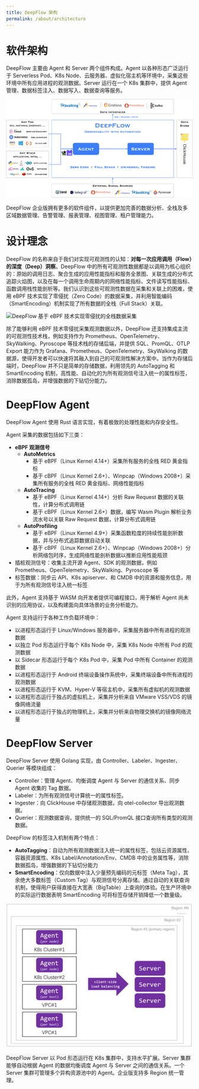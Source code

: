 ```yaml
---
title: DeepFlow 架构
permalink: /about/architecture
---
```


# 软件架构

DeepFlow 主要由 Agent 和 Server 两个组件构成。Agent 以各种形态广泛运行于 Serverless Pod、K8s Node、云服务器、虚拟化宿主机等环境中，采集这些环境中所有应用进程的观测数据。Server 运行在一个 K8s 集群中，提供 Agent 管理、数据标签注入、数据写入、数据查询等服务。

![DeepFlow 社区版软件架构](./imgs/deepflow-architecture.png)

DeepFlow 企业版拥有更多的软件组件，以提供更加完善的数据分析、全栈及多区域数据管理、告警管理、报表管理、视图管理、租户管理能力。

# 设计理念

DeepFlow 的名称来自于我们对实现可观测性的认知：**对每一次应用调用（Flow）的深度（Deep）洞察**。DeepFlow 中的所有可观测性数据都是以调用为核心组织的：原始的调用日志、聚合生成的应用性能指标和服务全景图、关联生成的分布式追踪火焰图，以及在每一个调用生命周期内的网络性能指标、文件读写性能指标、函数调用栈性能剖析等。我们认识到这些可观测性数据在采集和关联上的困难，使用 eBPF 技术实现了零侵扰（Zero Code）的数据采集，并利用智能编码（SmartEncoding）机制实现了所有数据的全栈（Full Stack）关联。

![DeepFlow 基于 eBPF 技术实现零侵扰的全栈数据采集](https://yunshan-guangzhou.oss-cn-beijing.aliyuncs.com/pub/pic/2023091164febaf0c68bc.png)

除了能够利用 eBPF 技术零侵扰采集观测数据以外，DeepFlow 还支持集成主流的可观测性技术栈，例如支持作为 Prometheus、OpenTelemetry、SkyWalking、Pyroscope 等技术栈的存储后端，并提供 SQL、PromQL、OTLP Export 能力作为 Grafana、Prometheus、OpenTelemetry、SkyWalking 的数据源，使得开发者可以快速将其融入到自己的可观测性解决方案中。当作为存储后端时，DeepFlow 并不只是简单的存储数据，利用领先的 AutoTagging 和 SmartEncoding 机制，高性能、自动化的为所有观测信号注入统一的属性标签，消除数据孤岛，并增强数据的下钻切分能力。

# DeepFlow Agent

DeepFlow Agent 使用 Rust 语言实现，有着极致的处理性能和内存安全性。

Agent 采集的数据包括如下三类：
- **eBPF 观测信号**
  - **AutoMetrics**
    - 基于 eBPF（Linux Kernel 4.14+）采集所有服务的全栈 RED 黄金指标
    - 基于 cBPF（Linux Kernel 2.6+）、Winpcap（Windows 2008+）采集所有服务的全栈 RED 黄金指标、网络性能指标
  - **AutoTracing**
    - 基于 eBPF（Linux Kernel 4.14+）分析 Raw Request 数据的关联性，计算分布式调用链
    - 基于 cBPF（Linux Kernel 2.6+）数据，编写 Wasm Plugin 解析业务流水号以关联 Raw Request 数据，计算分布式调用链
  - **AutoProfiling**
    - 基于 eBPF（Linux Kernel 4.9+）采集函数粒度的持续性能剖析数据，并与分布式追踪数据自动关联
    - 基于 cBPF（Linux Kernel 2.6+）、Winpcap（Windows 2008+）分析网络包时序，生成网络性能剖析数据以推断应用性能瓶颈
- 插桩观测信号：收集主流开源 Agent、SDK 的观测数据，例如 Prometheus、OpenTelemetry、SkyWalking、Pyroscope 等
- 标签数据：同步云 API、K8s apiserver、和 CMDB 中的资源和服务信息，用于为所有观测信号注入统一标签

此外，Agent 支持基于 WASM 向开发者提供可编程接口，用于解析 Agent 尚未识别的应用协议，以及构建面向具体场景的业务分析能力。

Agent 支持运行于各种工作负载环境中：
- 以进程形态运行于 Linux/Windows 服务器中，采集服务器中所有进程的观测数据
- 以独立 Pod 形态运行于每个 K8s Node 中，采集 K8s Node 中所有 Pod 的观测数据
- 以 Sidecar 形态运行于每个 K8s Pod 中，采集 Pod 中所有 Container 的观测数据
- 以进程形态运行于 Android 终端设备操作系统中，采集终端设备中所有进程的观测数据
- 以进程形态运行于 KVM、Hyper-V 等宿主机中，采集所有虚拟机的观测数据
- 以进程形态运行于独占的虚拟机上，采集并分析来自 VMware VSS/VDS 的镜像网络流量
- 以进程形态运行于独占的物理机上，采集并分析来自物理交换机的镜像网络流量

# DeepFlow Server

DeepFlow Server 使用 Golang 实现，由 Controller、Labeler、Ingester、Querier 等模块组成：
- Controller：管理 Agent、均衡调度 Agent 与 Server 的通信关系、同步 Agent 收集的 Tag 数据。
- Labeler：为所有观测信号计算统一的属性标签。
- Ingester：向 ClickHouse 中存储观测数据，向 otel-collector 导出观测数据。
- Querier：观测数据查询，提供统一的 SQL/PromQL 接口查询所有类型的观测数据。

DeepFlow 的标签注入机制有两个特点：
- **AutoTagging**：自动为所有观测数据注入统一的属性标签，包括云资源属性、容器资源属性、K8s Label/Annotation/Env、CMDB 中的业务属性等，消除数据孤岛，增强数据的下钻切分能力
- **SmartEncoding**：仅向数据中注入少量预先编码的元标签（Meta Tag），其余绝大多数标签（Custom Tag）与观测信号分离存储。通过自动的关联查询机制，使得用户获得直接在大宽表（BigTable）上查询的体验。在生产环境中的实际运行数据表明 SmartEncoding 可将标签存储开销降低一个数量级。

![Server 的多集群、多区域管理能力](./imgs/multi-cluster-and-multi-region.png?align=center)

DeepFlow Server 以 Pod 形态运行在 K8s 集群中，支持水平扩展。Server 集群能够自动根据 Agent 的数据均衡调度 Agent 与 Server 之间的通信关系。一个 Server 集群可管理多个异构资源池中的 Agent。企业版支持多 Region 统一管理。
